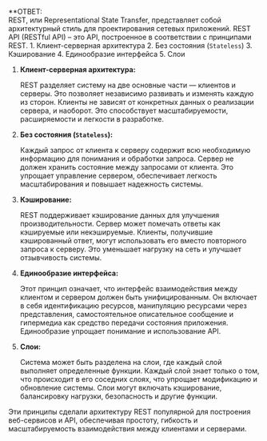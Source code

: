 **ОТВЕТ:   
	REST, или Representational State Transfer, представляет собой архитектурный стиль для проектирования сетевых приложений. REST API (RESTful API) – это API, построенное в соответствии с принципами REST.
		1. Клиент-серверная архитектура
		2. Без состояния (`Stateless`)
		3. Кэширование
		4. Единообразие интерфейса
		5. Слои

1. **Клиент-серверная архитектура:**
   
   REST разделяет систему на две основные части — клиентов и серверы. Это позволяет независимо развивать и изменять каждую из сторон. Клиенты не зависят от конкретных данных о реализации сервера, и наоборот. Это способствует масштабируемости, расширяемости и легкости в разработке.

2. **Без состояния (`Stateless`):**
   
   Каждый запрос от клиента к серверу содержит всю необходимую информацию для понимания и обработки запроса. Сервер не должен хранить состояние между запросами от клиента. Это упрощает управление сервером, обеспечивает легкость масштабирования и повышает надежность системы.

3. **Кэширование:**
   
   REST поддерживает кэширование данных для улучшения производительности. Сервер может помечать ответы как кэшируемые или некэшируемые. Клиенты, получившие кэшированный ответ, могут использовать его вместо повторного запроса к серверу. Это уменьшает нагрузку на сеть и улучшает отзывчивость системы.

4. **Единообразие интерфейса:**
   
   Этот принцип означает, что интерфейс взаимодействия между клиентом и сервером должен быть унифицированным. Он включает в себя идентификацию ресурсов, манипуляцию ресурсами через представления, самостоятельное описательное сообщение и гипермедиа как средство передачи состояния приложения. Единообразие упрощает понимание и использование API.

5. **Слои:**
   
   Система может быть разделена на слои, где каждый слой выполняет определенные функции. Каждый слой знает только о том, что происходит в его соседних слоях, что упрощает модификацию и обновление системы. Слои могут включать кэширование, балансировку нагрузки, безопасность и другие функции.

Эти принципы сделали архитектуру REST популярной для построения веб-сервисов и API, обеспечивая простоту, гибкость и масштабируемость взаимодействия между клиентами и серверами.